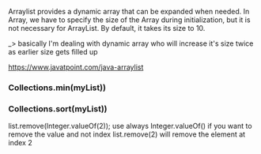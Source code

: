  Arraylist provides a dynamic array that can be expanded when needed. 
 In Array, we have to specify the size of the Array during initialization, but it is not necessary for ArrayList. By default, it takes its size to 10.
 
 _> basically I'm dealing with dynamic array who will increase it's size twice as earlier size gets filled up
 
 https://www.javatpoint.com/java-arraylist
 
 ### Collections.min(myList))
 ### Collections.sort(myList))

 list.remove(Integer.valueOf(2)); use always Integer.valueOf() if you want to remove the value and not index
 list.remove(2) will remove the element at index 2
